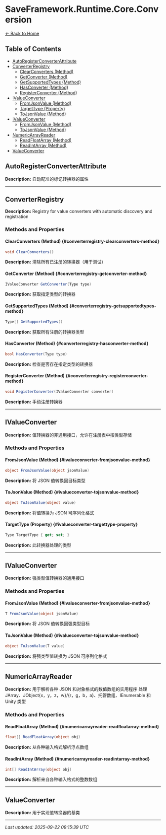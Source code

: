 # SaveFramework.Runtime.Core.Conversion

[← Back to Home](Home.md)

## Table of Contents

- [AutoRegisterConverterAttribute](#autoregisterconverterattribute)
- [ConverterRegistry](#converterregistry)
  - [ClearConverters (Method)](#converterregistry-clearconverters-method)
  - [GetConverter (Method)](#converterregistry-getconverter-method)
  - [GetSupportedTypes (Method)](#converterregistry-getsupportedtypes-method)
  - [HasConverter (Method)](#converterregistry-hasconverter-method)
  - [RegisterConverter (Method)](#converterregistry-registerconverter-method)
- [IValueConverter](#ivalueconverter)
  - [FromJsonValue (Method)](#ivalueconverter-fromjsonvalue-method)
  - [TargetType (Property)](#ivalueconverter-targettype-property)
  - [ToJsonValue (Method)](#ivalueconverter-tojsonvalue-method)
- [IValueConverter](#ivalueconverter)
  - [FromJsonValue (Method)](#ivalueconverter-fromjsonvalue-method)
  - [ToJsonValue (Method)](#ivalueconverter-tojsonvalue-method)
- [NumericArrayReader](#numericarrayreader)
  - [ReadFloatArray (Method)](#numericarrayreader-readfloatarray-method)
  - [ReadIntArray (Method)](#numericarrayreader-readintarray-method)
- [ValueConverter](#valueconverter)

## AutoRegisterConverterAttribute

**Description:** 自动配准的标记转换器的属性

---

## ConverterRegistry

**Description:** Registry for value converters with automatic discovery and registration

### Methods and Properties

#### ClearConverters (Method) {#converterregistry-clearconverters-method}
```csharp
void ClearConverters()
```


**Description:** 清除所有已注册的转换器（用于测试）

#### GetConverter (Method) {#converterregistry-getconverter-method}
```csharp
IValueConverter GetConverter(Type type)
```


**Description:** 获取指定类型的转换器

#### GetSupportedTypes (Method) {#converterregistry-getsupportedtypes-method}
```csharp
Type[] GetSupportedTypes()
```


**Description:** 获取所有注册的转换器类型

#### HasConverter (Method) {#converterregistry-hasconverter-method}
```csharp
bool HasConverter(Type type)
```


**Description:** 检查是否存在指定类型的转换器

#### RegisterConverter (Method) {#converterregistry-registerconverter-method}
```csharp
void RegisterConverter(IValueConverter converter)
```


**Description:** 手动注册转换器

---

## IValueConverter

**Description:** 值转换器的非通用接口，允许在注册表中按类型存储

### Methods and Properties

#### FromJsonValue (Method) {#ivalueconverter-fromjsonvalue-method}
```csharp
object FromJsonValue(object jsonValue)
```


**Description:** 将 JSON 值转换回目标类型

#### ToJsonValue (Method) {#ivalueconverter-tojsonvalue-method}
```csharp
object ToJsonValue(object value)
```


**Description:** 将值转换为 JSON 可序列化格式

#### TargetType (Property) {#ivalueconverter-targettype-property}
```csharp
Type TargetType { get; set; }
```

**Description:** 此转换器处理的类型

---

## IValueConverter

**Description:** 强类型值转换器的通用接口

### Methods and Properties

#### FromJsonValue (Method) {#ivalueconverter-fromjsonvalue-method}
```csharp
T FromJsonValue(object jsonValue)
```


**Description:** 将 JSON 值转换回强类型目标

#### ToJsonValue (Method) {#ivalueconverter-tojsonvalue-method}
```csharp
object ToJsonValue(T value)
```


**Description:** 将强类型值转换为 JSON 可序列化格式

---

## NumericArrayReader

**Description:** 用于解析各种 JSON 和对象格式的数值数组的实用程序
处理 JArray、JObject{x，y，z，w}/{r，g，b，a}、托管数组、IEnumerable 和 Unity 类型

### Methods and Properties

#### ReadFloatArray (Method) {#numericarrayreader-readfloatarray-method}
```csharp
float[] ReadFloatArray(object obj)
```


**Description:** 从各种输入格式解析浮点数组

#### ReadIntArray (Method) {#numericarrayreader-readintarray-method}
```csharp
int[] ReadIntArray(object obj)
```


**Description:** 解析来自各种输入格式的整数数组

---

## ValueConverter

**Description:** 用于实现值转换器的基类

---

*Last updated: 2025-09-22 09:15:39 UTC*
